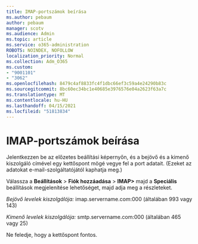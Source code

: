 ```yaml
---
title: IMAP-portszámok beírása
ms.author: pebaum
author: pebaum
manager: scotv
ms.audience: Admin
ms.topic: article
ms.service: o365-administration
ROBOTS: NOINDEX, NOFOLLOW
localization_priority: Normal
ms.collection: Adm_O365
ms.custom:
- "9001101"
- "3062"
ms.openlocfilehash: 8479c4af8833fc4f1dbc66ef3c59a4e24290b83c
ms.sourcegitcommit: 8bc60ec34bc1e40685e3976576e04a2623f63a7c
ms.translationtype: MT
ms.contentlocale: hu-HU
ms.lasthandoff: 04/15/2021
ms.locfileid: "51813834"
---
```

# <a name="enter-imap-port-numbers"></a>IMAP-portszámok beírása

Jelentkezzen be az előzetes beállítási képernyőn, és a bejövő és a kimenő kiszolgáló címével egy kettőspont mögé vegye fel a port adatait. (Ezeket az adatokat e-mail-szolgáltatójától kaphatja meg.) 

Válassza a **Beállítások**  >  **Fiók hozzáadása**  >  **IMAP>** majd a **Speciális** beállítások megjelenítése lehetőséget, majd adja meg a részleteket. 

*Bejövő levelek kiszolgálója:* imap.servername.com:000 (általában 993 vagy 143) 

*Kimenő levelek kiszolgálója:* smtp.servername.com:000 (általában 465 vagy 25) 

Ne feledje, hogy a kettőspont fontos. 
